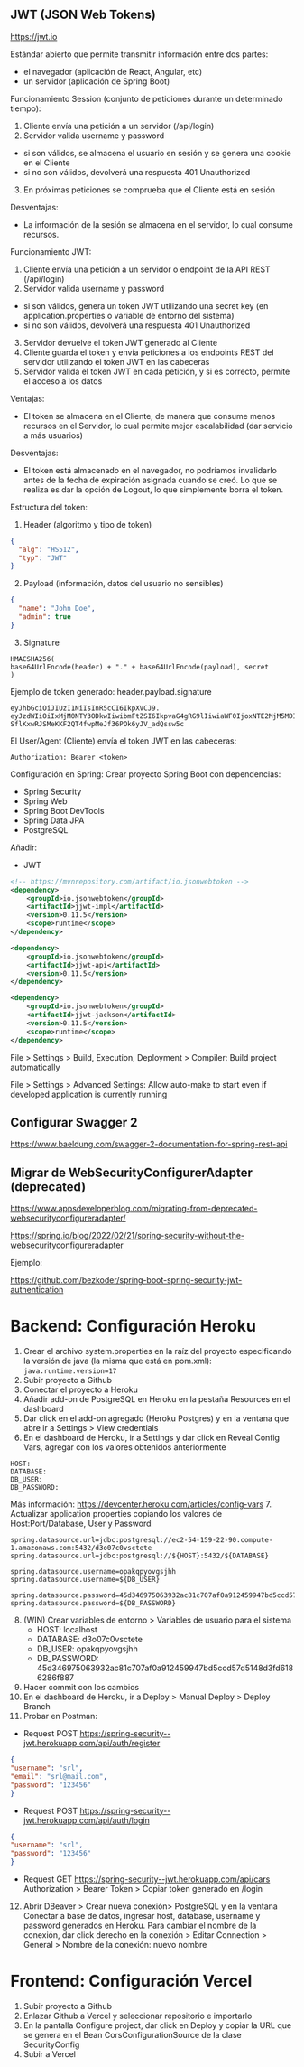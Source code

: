 ## JWT (JSON Web Tokens)
https://jwt.io

Estándar abierto que permite transmitir información entre dos partes: 
* el navegador (aplicación de React, Angular, etc)
* un servidor (aplicación de Spring Boot)

Funcionamiento Session (conjunto de peticiones durante un determinado tiempo):
1. Cliente envía una petición a un servidor (/api/login)
2. Servidor valida username y password
* si son válidos, se almacena el usuario en sesión y se genera una cookie en el Cliente
* si no son válidos, devolverá una respuesta 401 Unauthorized
3. En próximas peticiones se comprueba que el Cliente está en sesión

Desventajas:
* La información de la sesión se almacena en el servidor, lo cual consume recursos.

Funcionamiento JWT:
1. Cliente envía una petición a un servidor o endpoint de la API REST (/api/login)
2. Servidor valida username y password
 * si son válidos, genera un token JWT utilizando una secret key (en application.properties o variable de entorno del sistema)
 * si no son válidos, devolverá una respuesta 401 Unauthorized
3. Servidor devuelve el token JWT generado al Cliente
4. Cliente guarda el token y envía peticiones a los endpoints REST del servidor utilizando el token JWT en las cabeceras
5. Servidor valida el token JWT en cada petición, y si es correcto, permite el acceso a los datos

Ventajas:
* El token se almacena en el Cliente, de manera que consume menos recursos en el Servidor, lo cual permite mejor escalabilidad (dar servicio a más usuarios)

Desventajas:
* El token está almacenado en el navegador, no podríamos invalidarlo antes de la fecha de expiración asignada cuando se creó.
Lo que se realiza es dar la opción de Logout, lo que simplemente borra el token.

Estructura del token:
1. Header (algoritmo y tipo de token)
```json
{
  "alg": "HS512",
  "typ": "JWT"
}
```
2. Payload (información, datos del usuario no sensibles)
```json
{
  "name": "John Doe",
  "admin": true
}
```
3. Signature 
```
HMACSHA256(
base64UrlEncode(header) + "." + base64UrlEncode(payload), secret
)
```

Ejemplo de token generado: 
header.payload.signature
```
eyJhbGciOiJIUzI1NiIsInR5cCI6IkpXVCJ9.
eyJzdWIiOiIxMjM0NTY3ODkwIiwibmFtZSI6IkpvaG4gRG9lIiwiaWF0IjoxNTE2MjM5MDIyfQ.
SflKxwRJSMeKKF2QT4fwpMeJf36POk6yJV_adQssw5c
```
El User/Agent (Cliente) envía el token JWT en las cabeceras:
```
Authorization: Bearer <token>
```

Configuración en Spring:
Crear proyecto Spring Boot con dependencias:
* Spring Security
* Spring Web
* Spring Boot DevTools
* Spring Data JPA
* PostgreSQL

Añadir: 
* JWT
```xml
<!-- https://mvnrepository.com/artifact/io.jsonwebtoken -->
<dependency>
    <groupId>io.jsonwebtoken</groupId>
    <artifactId>jjwt-impl</artifactId>
    <version>0.11.5</version>
    <scope>runtime</scope>
</dependency>

<dependency>
    <groupId>io.jsonwebtoken</groupId>
    <artifactId>jjwt-api</artifactId>
    <version>0.11.5</version>
</dependency>

<dependency>
    <groupId>io.jsonwebtoken</groupId>
    <artifactId>jjwt-jackson</artifactId>
    <version>0.11.5</version>
    <scope>runtime</scope>
</dependency>
```

File > Settings > Build, Execution, Deployment > Compiler: Build project automatically

File > Settings > Advanced Settings: Allow auto-make to start even if developed application is currently running

## Configurar Swagger 2

https://www.baeldung.com/swagger-2-documentation-for-spring-rest-api

## Migrar de WebSecurityConfigurerAdapter (deprecated)
https://www.appsdeveloperblog.com/migrating-from-deprecated-websecurityconfigureradapter/

https://spring.io/blog/2022/02/21/spring-security-without-the-websecurityconfigureradapter

Ejemplo:

https://github.com/bezkoder/spring-boot-spring-security-jwt-authentication

# Backend: Configuración Heroku
1. Crear el archivo system.properties en la raíz del proyecto especificando la versión de java (la misma que está en pom.xml): 
`java.runtime.version=17`
2. Subir proyecto a Github
3. Conectar el proyecto a Heroku
4. Añadir add-on de PostgreSQL en Heroku en la pestaña Resources en el dashboard
5. Dar click en el add-on agregado (Heroku Postgres) y en la ventana que abre ir a Settings > View credentials
6. En el dashboard de Heroku, ir a Settings y dar click en Reveal Config Vars, agregar con los valores obtenidos anteriormente
```
HOST: 
DATABASE:
DB_USER:
DB_PASSWORD: 
```
Más información: https://devcenter.heroku.com/articles/config-vars
7. Actualizar application properties copiando los valores de Host:Port/Database, User y Password
```
spring.datasource.url=jdbc:postgresql://ec2-54-159-22-90.compute-1.amazonaws.com:5432/d3o07c0vsctete
spring.datasource.url=jdbc:postgresql://${HOST}:5432/${DATABASE}

spring.datasource.username=opakqpyovgsjhh
spring.datasource.username=${DB_USER}

spring.datasource.password=45d346975063932ac81c707af0a912459947bd5ccd57d5148d3fd6186286f887
spring.datasource.password=${DB_PASSWORD}
```
8. (WIN) Crear variables de entorno > Variables de usuario para el sistema
   * HOST: localhost 
   * DATABASE: d3o07c0vsctete
   * DB_USER: opakqpyovgsjhh
   * DB_PASSWORD: 45d346975063932ac81c707af0a912459947bd5ccd57d5148d3fd6186286f887
9. Hacer commit con los cambios
10. En el dashboard de Heroku, ir a Deploy > Manual Deploy > Deploy Branch
11. Probar en Postman:
* Request POST https://spring-security--jwt.herokuapp.com/api/auth/register 
 ```json
{
"username": "srl",
"email": "srl@mail.com",
"password": "123456"
}
```
* Request POST https://spring-security--jwt.herokuapp.com/api/auth/login
 ```json
{
"username": "srl",
"password": "123456"
}
```
* Request GET https://spring-security--jwt.herokuapp.com/api/cars
Authorization > Bearer Token > Copiar token generado en /login 
12. Abrir DBeaver > Crear nueva conexión> PostgreSQL y en la ventana Conectar a base de datos, ingresar host, database, username y password generados en Heroku. Para cambiar el nombre de la conexión, dar click derecho en la conexión > Editar Connection > General > Nombre de la conexión: nuevo nombre

# Frontend: Configuración Vercel
1. Subir proyecto a Github
2. Enlazar Github a Vercel y seleccionar repositorio e importarlo
3. En la pantalla Configure project, dar click en Deploy y copiar la URL que se genera en el Bean CorsConfigurationSource de la clase SecurityConfig
4. Subir a Vercel
